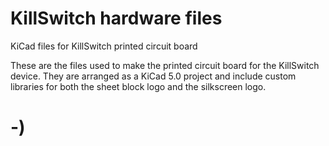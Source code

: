 # KillSwitch hardware files

KiCad files for KillSwitch printed circuit board

These are the files used to make the printed circuit board for the KillSwitch device. They are arranged as a KiCad 5.0 project and include custom libraries for both the sheet block logo and the silkscreen logo.

# -)
